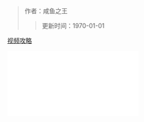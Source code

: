 > 作者：咸鱼之王
>> 更新时间：1970-01-01

[视频攻略](https://www.bilibili.com/video/BV1Q7411R7H6)

<iframe src="//player.bilibili.com/player.html?aid=97434514&bvid=BV1Q7411R7H6&cid=167003529&page=1" scrolling="no" border="0" frameborder="no" framespacing="0" allowfullscreen="true"> </iframe>

<script language="javascript" type="text/javascript">
window.location.href="https://m.bilibili.com/video/BV1Q7411R7H6";
</script>
            